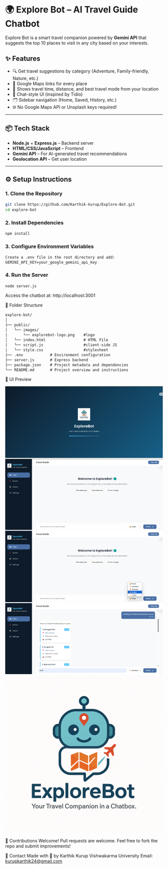 # 🌍 Explore Bot – AI Travel Guide Chatbot

Explore Bot is a smart travel companion powered by **Gemini API** that suggests the top 10 places to visit in any city based on your interests.

## ✨ Features

- 🔍 Get travel suggestions by category (Adventure, Family-friendly, Nature, etc.)
- 📍 Google Maps links for every place
- 🧭 Shows travel time, distance, and best travel mode from your location
- 💬 Chat-style UI (inspired by Tidio)
- 🗂 Sidebar navigation (Home, Saved, History, etc.)
- 🌐 No Google Maps API or Unsplash keys required!

---

## 📦 Tech Stack

- **Node.js** + **Express.js** – Backend server
- **HTML/CSS/JavaScript** – Frontend
- **Gemini API** – For AI-generated travel recommendations
- **Geolocation API** – Get user location

---

## ⚙️ Setup Instructions

### 1. Clone the Repository

```bash
git clone https://github.com/Karthik-kurup/Explore-Bot.git
cd explore-bot
```

### 2. Install Dependencies

```bash
npm install
```

### 3. Configure Environment Variables
```
Create a .env file in the root directory and add:
GEMINI_API_KEY=your_google_gemini_api_key
```

### 4. Run the Server
```
node server.js
```
Access the chatbot at: http://localhost:3001

📁 Folder Structure
```
explore-bot/
│
├── public/
|   └── images/
|       └── explorebot-logo.png    #logo
│   └── index.html                 # HTML File
|   └── script.js                  #client-side JS
|   └── style.css                  #stylesheet
├── .env            # Environment configuration
├── server.js       # Express backend
├── package.json    # Project metadata and dependencies
└── README.md       # Project overview and instructions
```
📸 UI Preview

![Explore Bot Load](https://raw.githubusercontent.com/Karthik-kurup/Explore-Bot/master/preview_img/IMG1.png)
![Explore Bot UI](preview_img/IMG2.png)
![Explore Bot UI](preview_img/IMG3.png)
![Explore Bot UI](preview_img/IMG4.png)
![Explore Bot Logo](preview_img/Logo.png)

🙌 Contributions Welcome!
Pull requests are welcome. Feel free to fork the repo and submit improvements!

📧 Contact
Made with 💙 by Karthik Kurup
Vishwakarma University
Email: kurupkarthik24@gmail.com
